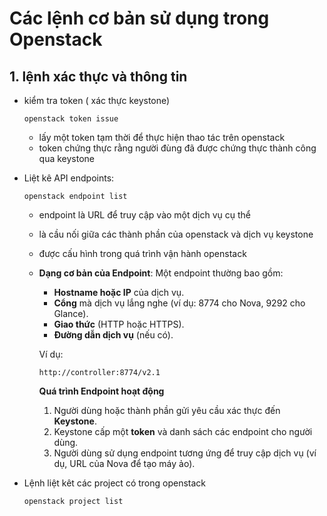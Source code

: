 # Các lệnh cơ bản sử dụng trong Openstack

## 1. lệnh xác thực và thông tin 

- kiểm tra token ( xác thực keystone)

  ```
  openstack token issue
  ```

  - lấy một token tạm thời để thực hiện thao tác trên openstack 
  - token chứng thực rằng người đùng đã được chứng thực thành công qua keystone 

- Liệt kê API endpoints:

  ```
  openstack endpoint list
  
  ```

  - endpoint là URL để truy cập vào một dịch vụ cụ thể

  - là cầu nối giữa các thành phần của openstack và dịch vụ keystone 

  - được cấu hình trong quá trình vận hành openstack 

  - **Dạng cơ bản của Endpoint**: Một endpoint thường bao gồm:

    - **Hostname hoặc IP** của dịch vụ.
    - **Cổng** mà dịch vụ lắng nghe (ví dụ: 8774 cho Nova, 9292 cho Glance).
    - **Giao thức** (HTTP hoặc HTTPS).
    - **Đường dẫn dịch vụ** (nếu có).

    Ví dụ:

    ```
    http://controller:8774/v2.1
    
    ```

    **Quá trình Endpoint hoạt động**

    1. Người dùng hoặc thành phần gửi yêu cầu xác thực đến **Keystone**.
    2. Keystone cấp một **token** và danh sách các endpoint cho người dùng.
    3. Người dùng sử dụng endpoint tương ứng để truy cập dịch vụ (ví dụ, URL của Nova để tạo máy ảo).
  
- Lệnh liệt kêt các project có trong openstack 

  ```
  openstack project list
  ```

  